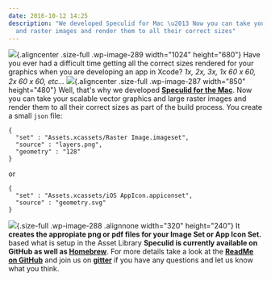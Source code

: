 ```yaml
---
date: 2016-10-12 14:25
description: "We developed Speculid for Mac \u2013 Now you can take your vector graphics
  and raster images and render them to all their correct sizes"
---
```

![](https://www.brightdigit.com/wp-content/uploads/2016/10/XcodeUnorganizedAssets.png){.aligncenter
.size-full .wp-image-289 width="1024" height="680"} Have you ever had a
difficult time getting all the correct sizes rendered for your graphics
when you are developing an app in Xcode? *1x, 2x, 3x, 1x 60 x 60, 2x 60
x 60, etc\...*
![](https://www.brightdigit.com/wp-content/uploads/2016/10/Diagram.png){.aligncenter
.size-full .wp-image-287 width="850" height="480"} Well, that\'s why we
developed **[Speculid for the Mac](http://www.speculid.com/)**. Now you
can take your scalable vector graphics and large raster images and
render them to all their correct sizes as part of the build process. You
create a small `json` file:

    {
      "set" : "Assets.xcassets/Raster Image.imageset",
      "source" : "layers.png",
      "geometry" : "128"
    }

or

    {
      "set" : "Assets.xcassets/iOS AppIcon.appiconset",
      "source" : "geometry.svg"
    }

![](https://www.brightdigit.com/wp-content/uploads/2016/10/SetExample.png){.size-full
.wp-image-288 .alignnone width="320" height="240"} It **creates the
appropiate png or pdf files for your Image Set or App Icon Set.** based
what is setup in the Asset Library **Speculid is currently available on
GitHub as well as [Homebrew](http://brew.sh/)**. For more details take a
look at the **[ReadMe on
GitHub](https://github.com/brightdigit/speculid)** and join us on
**[gitter](https://gitter.im/speculid/Lobby)** if you have any questions
and let us know what you think.